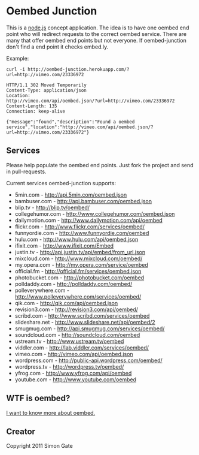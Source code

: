 # Oembed Junction

This is a [node.js](http://nodejs.org) concept application. The idea is to have one oembed
end point who will redirect requests to the correct oembed service. There are many that
offer oembed end points but not everyone. If oembed-junction don't find a end point it checks
embed.ly.

Example:

```shell
curl -i http://oembed-junction.herokuapp.com/?url=http://vimeo.com/23336972

HTTP/1.1 302 Moved Temporarily
Content-Type: application/json
Location:
http://vimeo.com/api/oembed.json/?url=http://vimeo.com/23336972
Content-Length: 135
Connection: keep-alive

{"message":"found","description":"Found a oembed service","location":"http://vimeo.com/api/oembed.json/?url=http://vimeo.com/23336972"}
```

## Services

Please help populate the oembed end points. Just fork the project and send in pull-requests.

Current services oembed-junction supports:

  * 5min.com - http://api.5min.com/oembed.json
  * bambuser.com - http://api.bambuser.com/oembed.json
  * blip.tv - http://blip.tv/oembed/
  * collegehumor.com - http://www.collegehumor.com/oembed.json
  * dailymotion.com - http://www.dailymotion.com/api/oembed
  * flickr.com - http://www.flickr.com/services/oembed/
  * funnyordie.com - http://www.funnyordie.com/oembed
  * hulu.com - http://www.hulu.com/api/oembed.json
  * ifixit.com - http://www.ifixit.com/Embed
  * justin.tv - http://api.justin.tv/api/embed/from_url.json
  * mixcloud.com - http://www.mixcloud.com/oembed/
  * my.opera.com - http://my.opera.com/service/oembed
  * official.fm - http://official.fm/services/oembed.json
  * photobucket.com - http://photobucket.com/oembed
  * polldaddy.com - http://polldaddy.com/oembed/
  * polleverywhere.com - http://www.polleverywhere.com/services/oembed/
  * qik.com - http://qik.com/api/oembed.json
  * revision3.com - http://revision3.com/api/oembed/
  * scribd.com - http://www.scribd.com/services/oembed
  * slideshare.net - http://www.slideshare.net/api/oembed/2
  * smugmug.com - http://api.smugmug.com/services/oembed/
  * soundcloud.com - http://soundcloud.com/oembed
  * ustream.tv - http://www.ustream.tv/oembed
  * viddler.com - http://lab.viddler.com/services/oembed/
  * vimeo.com - http://vimeo.com/api/oembed.json
  * wordpress.com - http://public-api.wordpress.com/oembed/
  * wordpress.tv - http://wordpress.tv/oembed/
  * yfrog.com - http://www.yfrog.com/api/oembed
  * youtube.com - http://www.youtube.com/oembed


## WTF is oembed?

[I want to know more about oembed.](http://oembed.com)

## Creator

Copyright 2011 Simon Gate
